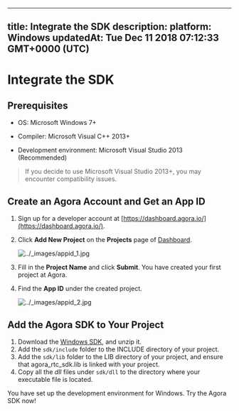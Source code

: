 
---
title: Integrate the SDK
description: 
platform: Windows
updatedAt: Tue Dec 11 2018 07:12:33 GMT+0000 (UTC)
---
# Integrate the SDK
## Prerequisites

-   OS: Microsoft Windows 7+

-   Compiler: Microsoft Visual C++ 2013+

-   Development environment: Microsoft Visual Studio 2013 (Recommended)


> If you decide to use Microsoft Visual Studio 2013+, you may encounter compatibility issues.

## Create an Agora Account and Get an App ID

1. Sign up for a developer account at [https://dashboard.agora.io/](https://dashboard.agora.io/).

2. Click **Add New Project** on the **Projects** page of  [Dashboard](https://dashboard.agora.io/).

   <img alt="../_images/appid_1.jpg" src="https://web-cdn.agora.io/docs-files/en/appid_1.jpg" />

3. Fill in the **Project Name** and click **Submit**. You have created your first project at Agora.

4. Find the **App ID** under the created project.

   <img alt="../_images/appid_2.jpg" src="https://web-cdn.agora.io/docs-files/en/appid_2.jpg" />


## Add the Agora SDK to Your Project

1.  Download the [Windows SDK](https://docs.agora.io/en/Agora%20Platform/downloads), and unzip it.
2.  Add the `sdk/include` folder to the INCLUDE directory of your project.
3.  Add the `sdk/lib` folder to the LIB directory of your project, and ensure that agora_rtc_sdk.lib is linked with your project.
4.  Copy all the *dll* files under `sdk/dll`  to the directory where your executable file is located.

You have set up the development environment for Windows. Try the Agora SDK now!



